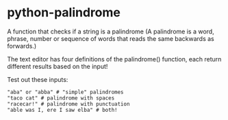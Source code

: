 # python-palindrome

A function that checks if a string is a palindrome (A palindrome is a word, phrase, number or sequence of words that reads the same backwards as forwards.)

The text editor has four definitions of the palindrome() function, each return different results based on the input!

Test out these inputs:

```
"aba" or "abba" # "simple" palindromes
"taco cat" # palindrome with spaces
"racecar!" # palindrome with punctuation
"able was I, ere I saw elba" # both!
```
